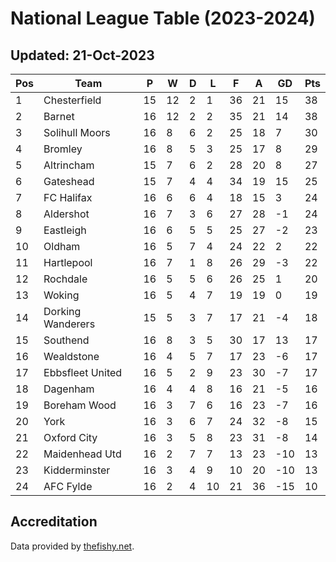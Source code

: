 # National League Table (2023-2024)
## Updated: 21-Oct-2023

| Pos | Team | P | W | D | L | F | A | GD | Pts |
| --- | --- | --- | --- | --- | --- | --- | --- | --- | --- |
| 1 | Chesterfield | 15 | 12 | 2 | 1 | 36 | 21 | 15 | 38 |
| 2 | Barnet | 16 | 12 | 2 | 2 | 35 | 21 | 14 | 38 |
| 3 | Solihull Moors | 16 | 8 | 6 | 2 | 25 | 18 | 7 | 30 |
| 4 | Bromley | 16 | 8 | 5 | 3 | 25 | 17 | 8 | 29 |
| 5 | Altrincham | 15 | 7 | 6 | 2 | 28 | 20 | 8 | 27 |
| 6 | Gateshead | 15 | 7 | 4 | 4 | 34 | 19 | 15 | 25 |
| 7 | FC Halifax | 16 | 6 | 6 | 4 | 18 | 15 | 3 | 24 |
| 8 | Aldershot | 16 | 7 | 3 | 6 | 27 | 28 | -1 | 24 |
| 9 | Eastleigh | 16 | 6 | 5 | 5 | 25 | 27 | -2 | 23 |
| 10 | Oldham | 16 | 5 | 7 | 4 | 24 | 22 | 2 | 22 |
| 11 | Hartlepool | 16 | 7 | 1 | 8 | 26 | 29 | -3 | 22 |
| 12 | Rochdale | 16 | 5 | 5 | 6 | 26 | 25 | 1 | 20 |
| 13 | Woking | 16 | 5 | 4 | 7 | 19 | 19 | 0 | 19 |
| 14 | Dorking Wanderers | 15 | 5 | 3 | 7 | 17 | 21 | -4 | 18 |
| 15 | Southend | 16 | 8 | 3 | 5 | 30 | 17 | 13 | 17 |
| 16 | Wealdstone | 16 | 4 | 5 | 7 | 17 | 23 | -6 | 17 |
| 17 | Ebbsfleet United | 16 | 5 | 2 | 9 | 23 | 30 | -7 | 17 |
| 18 | Dagenham | 16 | 4 | 4 | 8 | 16 | 21 | -5 | 16 |
| 19 | Boreham Wood | 16 | 3 | 7 | 6 | 16 | 23 | -7 | 16 |
| 20 | York | 16 | 3 | 6 | 7 | 24 | 32 | -8 | 15 |
| 21 | Oxford City | 16 | 3 | 5 | 8 | 23 | 31 | -8 | 14 |
| 22 | Maidenhead Utd | 16 | 2 | 7 | 7 | 13 | 23 | -10 | 13 |
| 23 | Kidderminster | 16 | 3 | 4 | 9 | 10 | 20 | -10 | 13 |
| 24 | AFC Fylde | 16 | 2 | 4 | 10 | 21 | 36 | -15 | 10 |

## Accreditation 

Data provided by [thefishy.net](https://www.thefishy.net/).